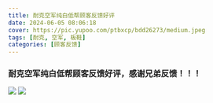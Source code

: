 ```yaml
---
title: 耐克空军纯白低帮顾客反馈好评
date: 2024-06-05 08:06:18
cover: https://pic.yupoo.com/ptbxcp/bdd26273/medium.jpeg
tags: [耐克, 空军, 板鞋]
categories: [顾客反馈]
---
```


###   耐克空军纯白低帮顾客反馈好评，感谢兄弟反馈！！！
![](https://pic.yupoo.com/ptbxcp/c369486a/dfa10581.jpeg)
![](https://pic.yupoo.com/ptbxcp/bdd26273/2be01818.jpeg)